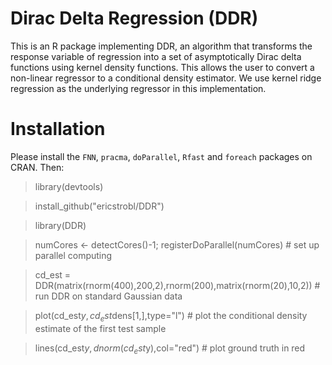 # Dirac Delta Regression (DDR)

This is an R package implementing DDR, an algorithm that transforms the response variable of regression into a set of asymptotically Dirac delta functions using kernel density functions. This allows the user to convert a non-linear regressor to a conditional density estimator. We use kernel ridge regression as the underlying regressor in this implementation.

# Installation

Please install the `FNN`, `pracma`, `doParallel`, `Rfast` and `foreach` packages on CRAN. Then:

> library(devtools)

> install_github("ericstrobl/DDR")

> library(DDR)

> numCores <- detectCores()-1; registerDoParallel(numCores) # set up parallel computing

> cd_est = DDR(matrix(rnorm(400),200,2),rnorm(200),matrix(rnorm(20),10,2)) # run DDR on standard Gaussian data

> plot(cd_est$y,cd_est$dens[1,],type="l") # plot the conditional density estimate of the first test sample

> lines(cd_est$y,dnorm(cd_est$y),col="red") # plot ground truth in red
